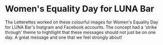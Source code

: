 # Women's Equality Day for LUNA Bar

The Letterettes worked on these colourful images for Women's Equality Day for LUNA Bar's Instgram and Facebook accounts. The concept had a 'strike through' theme to hightlight that these messages should not just be on one day. A great message and one that we feel strongly about!

